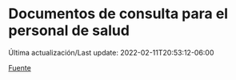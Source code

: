 # Documentos de consulta para el personal de salud

Última actualización/Last update: 2022-02-11T20:53:12-06:00

 [Fuente](https://coronavirus.gob.mx/personal-de-salud/documentos-de-consulta/)
